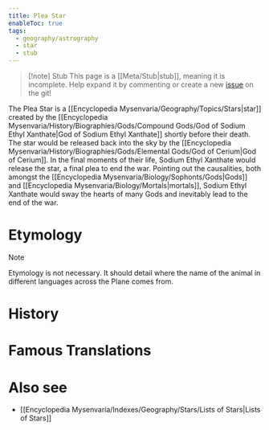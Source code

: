 ```yaml
---
title: Plea Star
enableToc: true
tags:
  - geography/astrography
  - star
  - stub
---
```


> [!note] Stub
> This page is a [[Meta/Stub|stub]], meaning it is incomplete. Help expand it by commenting or create a new [issue](https://github.com/RagtimeGal/quartz--encyclopedia-mysenvaria/issues/new/choose) on the git!


The Plea Star is a [[Encyclopedia Mysenvaria/Geography/Topics/Stars|star]] created by the [[Encyclopedia Mysenvaria/History/Biographies/Gods/Compound Gods/God of Sodium Ethyl Xanthate|God of Sodium Ethyl Xanthate]] shortly before their death. The star would be released back into the sky by the [[Encyclopedia Mysenvaria/History/Biographies/Gods/Elemental Gods/God of Cerium|God of Cerium]]. In the final moments of their life, Sodium Ethyl Xanthate would release the star, a final plea to end the war. Pointing out the causalities, both amongst the [[Encyclopedia Mysenvaria/Biology/Sophonts/Gods|Gods]] and [[Encyclopedia Mysenvaria/Biology/Mortals|mortals]], Sodium Ethyl Xanthate would sway the hearts of many Gods and inevitably lead to the end of the war.
# Etymology

> [!note]
> Etymology is not necessary. It should detail where the name of the animal in different languages across the Plane comes from.
# History

# Famous Translations

# Also see
- [[Encyclopedia Mysenvaria/Indexes/Geography/Stars/Lists of Stars|Lists of Stars]]
